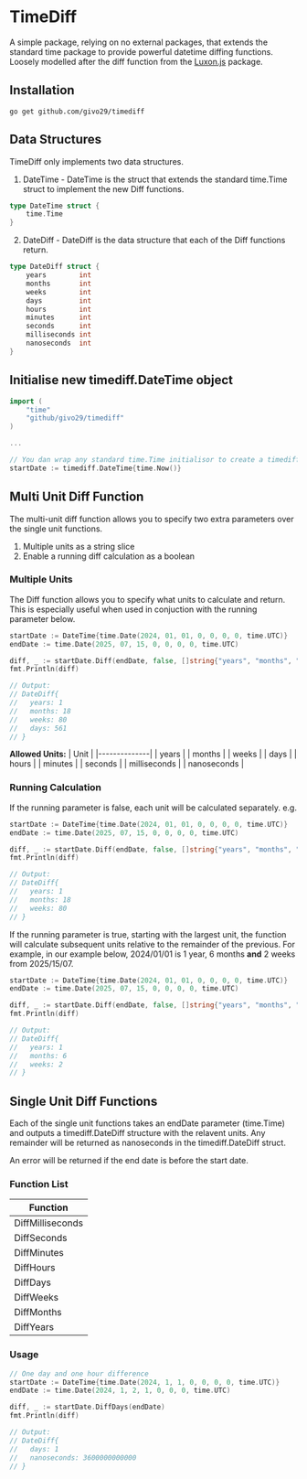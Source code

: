 # TimeDiff

A simple package, relying on no external packages, that extends the standard time package to provide powerful datetime diffing functions. Loosely modelled after the diff function from the [Luxon.js](https://moment.github.io/luxon/#/) package.

## Installation

```
go get github.com/givo29/timediff
```

## Data Structures

TimeDiff only implements two data structures.

1. DateTime - DateTime is the struct that extends the standard time.Time struct to implement the new Diff functions.

```go
type DateTime struct {
	time.Time
}
```

2. DateDiff - DateDiff is the data structure that each of the Diff functions return.

```go
type DateDiff struct {
	years        int
	months       int
	weeks        int
	days         int
	hours        int
	minutes      int
	seconds      int
	milliseconds int
	nanoseconds  int
}
```

## Initialise new timediff.DateTime object

```go
import (
    "time"
    "github/givo29/timediff"
)

...

// You dan wrap any standard time.Time initialisor to create a timediff.DateTime
startDate := timediff.DateTime{time.Now()}
```

## Multi Unit Diff Function

The multi-unit diff function allows you to specify two extra parameters over the single unit functions.

1. Multiple units as a string slice
2. Enable a running diff calculation as a boolean

### Multiple Units

The Diff function allows you to specify what units to calculate and return. This is especially useful when used in conjuction with the running parameter below.

```go
startDate := DateTime{time.Date(2024, 01, 01, 0, 0, 0, 0, time.UTC)}    // January 1st 2024
endDate := time.Date(2025, 07, 15, 0, 0, 0, 0, time.UTC)                // July 15th 2025

diff, _ := startDate.Diff(endDate, false, []string{"years", "months", "weeks", "days"}) // Only calculate years, months, weeks and days
fmt.Println(diff)

// Output:
// DateDiff{
//   years: 1
//   months: 18
//   weeks: 80
//   days: 561
// }
```

**Allowed Units:**
| Unit |
|--------------|
| years |
| months |
| weeks |
| days |
| hours |
| minutes |
| seconds |
| milliseconds |
| nanoseconds |

### Running Calculation

If the running parameter is false, each unit will be calculated separately. e.g.

```go
startDate := DateTime{time.Date(2024, 01, 01, 0, 0, 0, 0, time.UTC)}    // January 1st 2024
endDate := time.Date(2025, 07, 15, 0, 0, 0, 0, time.UTC)                // July 15th 2025

diff, _ := startDate.Diff(endDate, false, []string{"years", "months", "weeks"})
fmt.Println(diff)

// Output:
// DateDiff{
//   years: 1
//   months: 18
//   weeks: 80
// }
```

If the running parameter is true, starting with the largest unit, the function will calculate subsequent units relative to the remainder of the previous.
For example, in our example below, 2024/01/01 is 1 year, 6 months **and** 2 weeks from 2025/15/07.

```go
startDate := DateTime{time.Date(2024, 01, 01, 0, 0, 0, 0, time.UTC)}    // January 1st 2024
endDate := time.Date(2025, 07, 15, 0, 0, 0, 0, time.UTC)                // July 15th 2025

diff, _ := startDate.Diff(endDate, false, []string{"years", "months", "weeks"})
fmt.Println(diff)

// Output:
// DateDiff{
//   years: 1
//   months: 6
//   weeks: 2
// }
```

## Single Unit Diff Functions

Each of the single unit functions takes an endDate parameter (time.Time) and outputs a timediff.DateDiff structure with the relavent units. Any remainder will be returned as nanoseconds in the timediff.DateDiff struct.

An error will be returned if the end date is before the start date.

### Function List

| Function         |
| ---------------- |
| DiffMilliseconds |
| DiffSeconds      |
| DiffMinutes      |
| DiffHours        |
| DiffDays         |
| DiffWeeks        |
| DiffMonths       |
| DiffYears        |

### Usage

```go
// One day and one hour difference
startDate := DateTime{time.Date(2024, 1, 1, 0, 0, 0, 0, time.UTC)}
endDate := time.Date(2024, 1, 2, 1, 0, 0, 0, time.UTC)

diff, _ := startDate.DiffDays(endDate)
fmt.Println(diff)

// Output:
// DateDiff{
//   days: 1
//   nanoseconds: 3600000000000
// }
```
